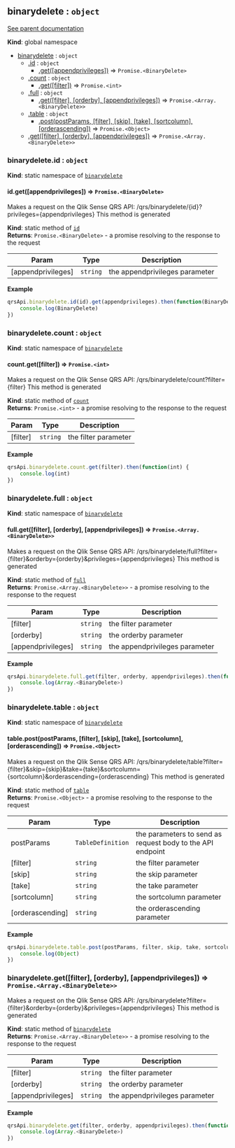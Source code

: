 <a name="binarydelete"></a>
## binarydelete : <code>object</code>
[See parent documentation](qrs.md)

**Kind**: global namespace  

* [binarydelete](#binarydelete) : <code>object</code>
  * [.id](#binarydelete.id) : <code>object</code>
    * [.get([appendprivileges])](#binarydelete.id.get) ⇒ <code>Promise.&lt;BinaryDelete&gt;</code>
  * [.count](#binarydelete.count) : <code>object</code>
    * [.get([filter])](#binarydelete.count.get) ⇒ <code>Promise.&lt;int&gt;</code>
  * [.full](#binarydelete.full) : <code>object</code>
    * [.get([filter], [orderby], [appendprivileges])](#binarydelete.full.get) ⇒ <code>Promise.&lt;Array.&lt;BinaryDelete&gt;&gt;</code>
  * [.table](#binarydelete.table) : <code>object</code>
    * [.post(postParams, [filter], [skip], [take], [sortcolumn], [orderascending])](#binarydelete.table.post) ⇒ <code>Promise.&lt;Object&gt;</code>
  * [.get([filter], [orderby], [appendprivileges])](#binarydelete.get) ⇒ <code>Promise.&lt;Array.&lt;BinaryDelete&gt;&gt;</code>

<a name="binarydelete.id"></a>
### binarydelete.id : <code>object</code>
**Kind**: static namespace of <code>[binarydelete](#binarydelete)</code>  
<a name="binarydelete.id.get"></a>
#### id.get([appendprivileges]) ⇒ <code>Promise.&lt;BinaryDelete&gt;</code>
Makes a request on the Qlik Sense QRS API:
/qrs/binarydelete/{id}?privileges={appendprivileges}
This method is generated

**Kind**: static method of <code>[id](#binarydelete.id)</code>  
**Returns**: <code>Promise.&lt;BinaryDelete&gt;</code> - a promise resolving to the response to the request  

| Param | Type | Description |
| --- | --- | --- |
| [appendprivileges] | <code>string</code> | the appendprivileges parameter |

**Example**  
```javascript
qrsApi.binarydelete.id(id).get(appendprivileges).then(function(BinaryDelete) {
	console.log(BinaryDelete)
})
```
<a name="binarydelete.count"></a>
### binarydelete.count : <code>object</code>
**Kind**: static namespace of <code>[binarydelete](#binarydelete)</code>  
<a name="binarydelete.count.get"></a>
#### count.get([filter]) ⇒ <code>Promise.&lt;int&gt;</code>
Makes a request on the Qlik Sense QRS API:
/qrs/binarydelete/count?filter={filter}
This method is generated

**Kind**: static method of <code>[count](#binarydelete.count)</code>  
**Returns**: <code>Promise.&lt;int&gt;</code> - a promise resolving to the response to the request  

| Param | Type | Description |
| --- | --- | --- |
| [filter] | <code>string</code> | the filter parameter |

**Example**  
```javascript
qrsApi.binarydelete.count.get(filter).then(function(int) {
	console.log(int)
})
```
<a name="binarydelete.full"></a>
### binarydelete.full : <code>object</code>
**Kind**: static namespace of <code>[binarydelete](#binarydelete)</code>  
<a name="binarydelete.full.get"></a>
#### full.get([filter], [orderby], [appendprivileges]) ⇒ <code>Promise.&lt;Array.&lt;BinaryDelete&gt;&gt;</code>
Makes a request on the Qlik Sense QRS API:
/qrs/binarydelete/full?filter={filter}&orderby={orderby}&privileges={appendprivileges}
This method is generated

**Kind**: static method of <code>[full](#binarydelete.full)</code>  
**Returns**: <code>Promise.&lt;Array.&lt;BinaryDelete&gt;&gt;</code> - a promise resolving to the response to the request  

| Param | Type | Description |
| --- | --- | --- |
| [filter] | <code>string</code> | the filter parameter |
| [orderby] | <code>string</code> | the orderby parameter |
| [appendprivileges] | <code>string</code> | the appendprivileges parameter |

**Example**  
```javascript
qrsApi.binarydelete.full.get(filter, orderby, appendprivileges).then(function(Array.<BinaryDelete>) {
	console.log(Array.<BinaryDelete>)
})
```
<a name="binarydelete.table"></a>
### binarydelete.table : <code>object</code>
**Kind**: static namespace of <code>[binarydelete](#binarydelete)</code>  
<a name="binarydelete.table.post"></a>
#### table.post(postParams, [filter], [skip], [take], [sortcolumn], [orderascending]) ⇒ <code>Promise.&lt;Object&gt;</code>
Makes a request on the Qlik Sense QRS API:
/qrs/binarydelete/table?filter={filter}&skip={skip}&take={take}&sortcolumn={sortcolumn}&orderascending={orderascending}
This method is generated

**Kind**: static method of <code>[table](#binarydelete.table)</code>  
**Returns**: <code>Promise.&lt;Object&gt;</code> - a promise resolving to the response to the request  

| Param | Type | Description |
| --- | --- | --- |
| postParams | <code>TableDefinition</code> | the parameters to send as request body to the API endpoint |
| [filter] | <code>string</code> | the filter parameter |
| [skip] | <code>string</code> | the skip parameter |
| [take] | <code>string</code> | the take parameter |
| [sortcolumn] | <code>string</code> | the sortcolumn parameter |
| [orderascending] | <code>string</code> | the orderascending parameter |

**Example**  
```javascript
qrsApi.binarydelete.table.post(postParams, filter, skip, take, sortcolumn, orderascending).then(function(Object) {
	console.log(Object)
})
```
<a name="binarydelete.get"></a>
### binarydelete.get([filter], [orderby], [appendprivileges]) ⇒ <code>Promise.&lt;Array.&lt;BinaryDelete&gt;&gt;</code>
Makes a request on the Qlik Sense QRS API:
/qrs/binarydelete?filter={filter}&orderby={orderby}&privileges={appendprivileges}
This method is generated

**Kind**: static method of <code>[binarydelete](#binarydelete)</code>  
**Returns**: <code>Promise.&lt;Array.&lt;BinaryDelete&gt;&gt;</code> - a promise resolving to the response to the request  

| Param | Type | Description |
| --- | --- | --- |
| [filter] | <code>string</code> | the filter parameter |
| [orderby] | <code>string</code> | the orderby parameter |
| [appendprivileges] | <code>string</code> | the appendprivileges parameter |

**Example**  
```javascript
qrsApi.binarydelete.get(filter, orderby, appendprivileges).then(function(Array.<BinaryDelete>) {
	console.log(Array.<BinaryDelete>)
})
```
